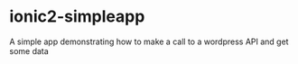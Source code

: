# ionic2-simpleapp
A simple app demonstrating how to make a call to a wordpress API and get some data

